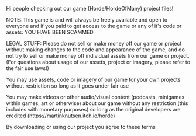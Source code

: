 Hi people checking out our game (Horde/HordeOfMany) project files!

NOTE:
This game is and will always be freely available and open to everyone and if you paid to get access to the game or any of it's code or assets: YOU HAVE BEEN SCAMMED

LEGAL STUFF:
Please do not sell or make money off our game or project without making changes to the code and appearance of the game, and do not try to sell or make money off individual assets from our game or project.
(For questions about usage of our assets, project or imagery, please refer to the fair use laws!)

You may use assets, code or imagery of our game for your own projects without restriction so long as it goes under fair use

You may make videos or other audio/visual content (podcasts, minigames within games, art or otherwise) about our game without any restriction (this includes with monetary purposes) so long as the original developers are credited (https://martinknutsen.itch.io/horde)

By downloading or using our project you agree to these terms

